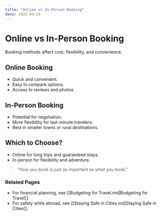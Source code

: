 ```yaml
---
title: "Online vs In-Person Booking"
date: 2025-09-29
---
```


# Online vs In-Person Booking
Booking methods affect cost, flexibility, and convenience.

## Online Booking
- Quick and convenient.  
- Easy to compare options.  
- Access to reviews and photos.  

## In-Person Booking
- Potential for negotiation.  
- More flexibility for last-minute travelers.  
- Best in smaller towns or rural destinations.  

## Which to Choose?
- Online for long trips and guaranteed stays.  
- In-person for flexibility and adventure.  

> “How you book is just as important as what you book.”

### Related Pages
- For financial planning, see [[Budgeting for Travel.md|Budgeting for Travel]].  
- For safety while abroad, see [[Staying Safe in Cities.md|Staying Safe in Cities]].  
